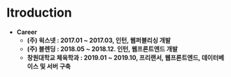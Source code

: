 # Itroduction
* **Career**
 	- **(주) 윅스넷 : 2017.01 ~ 2017.03, 인턴, 웹퍼블리싱 개발**
 	- **(주) 블렌딩 : 2018.05 ~ 2018.12. 인턴, 웹프론트엔드 개발**
 	- **창원대학교 체육학과 : 2019.01 ~ 2019.10, 프리랜서, 웹프론트엔드, 데이터베이스 및 서버 구축**
						





